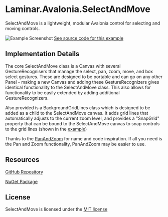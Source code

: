 # Laminar.Avalonia.SelectAndMove

SelectAndMove is a lightweight, modular Avalonia control for selecting and moving controls. 

![Example Screenshot](./Images/Example_Screenshot_Darkmode.png "An example of some controls in the SelectAndMove environment")
[See source code for this example](examples/Laminar.Avalonia.SelectAndMove.Example/MainWindow.axaml)

## Implementation Details
The core SelectAndMove class is a Canvas with several GestureRecognisers that manage the select, pan, zoom, move, and box select gestures. These are designed to be portable and can go on any other Panel - making a new Canvas and adding these GestureRecognizers gives identical functionality to the SelectAndMove class. This also allows for functionality to be easily extended by adding additional GestureRecognizers.

Also provided is a BackgroundGridLines class which is designed to be added as a child to the SelectAndMove canvas. It adds grid lines that automatically adjusts to the current zoom level, and provides a "SnapGrid" property that can be bound to the SelectAndMove canvas to snap controls to the grid lines (shown in the [example](examples/Laminar.Avalonia.SelectAndMove.Example/MainWindow.axaml))

Thanks to the [PanAndZoom](https://github.com/wieslawsoltes/PanAndZoom) for name and code inspiration. If all you need is the Pan and Zoom functionality, PanAndZoom may be easier to use.

## Resources
[GitHub Repository](https://github.com/Adam-Wilkinson/Laminar.Avalonia.SelectAndMove)

[NuGet Package](https://www.nuget.org/packages/Laminar.Avalonia.SelectAndMove/1.1.0)

## License

SelectAndMove is licensed under the [MIT license](LICENSE.TXT)
